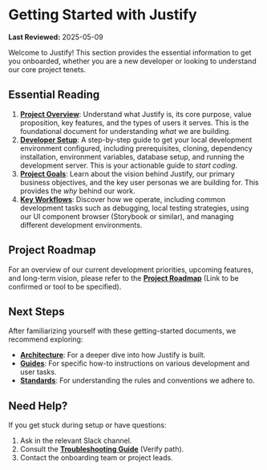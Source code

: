 # Getting Started with Justify

**Last Reviewed:** 2025-05-09

Welcome to Justify! This section provides the essential information to get you onboarded, whether you are a new developer or looking to understand our core project tenets.

## Essential Reading

1.  **[Project Overview](./project-overview.md)**: Understand what Justify is, its core purpose, value proposition, key features, and the types of users it serves. This is the foundational document for understanding _what_ we are building.
2.  **[Developer Setup](./developer-setup.md)**: A step-by-step guide to get your local development environment configured, including prerequisites, cloning, dependency installation, environment variables, database setup, and running the development server. This is your actionable guide to _start coding_.
3.  **[Project Goals](./project-goals.md)**: Learn about the vision behind Justify, our primary business objectives, and the key user personas we are building for. This provides the _why_ behind our work.
4.  **[Key Workflows](./key-workflows.md)**: Discover how we operate, including common development tasks such as debugging, local testing strategies, using our UI component browser (Storybook or similar), and managing different development environments.

## Project Roadmap

For an overview of our current development priorities, upcoming features, and long-term vision, please refer to the **[Project Roadmap](../guides/roadmap.md)** (Link to be confirmed or tool to be specified).

## Next Steps

After familiarizing yourself with these getting-started documents, we recommend exploring:

- **[Architecture](../architecture/README.md)**: For a deeper dive into how Justify is built.
- **[Guides](../guides/README.md)**: For specific how-to instructions on various development and user tasks.
- **[Standards](../standards/README.md)**: For understanding the rules and conventions we adhere to.

## Need Help?

If you get stuck during setup or have questions:

1. Ask in the relevant Slack channel.
2. Consult the **[Troubleshooting Guide](../troubleshooting/README.md)** (Verify path).
3. Contact the onboarding team or project leads.
